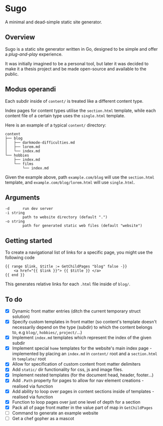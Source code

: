 # Sugo
A minimal and dead-simple static site generator.

## Overview
Sugo is a static site generator written in Go, designed to be simple and offer
a _plug-and-play_ experience. 

It was initially imagined to be a personal tool, but later
it was decided to make it a thesis project and be made
open-source and available to the public.

## Modus operandi
Each subdir inside of `content/` is treated like a different content type.

Index pages for content types utilise the `section.html` template, while
each content file of a certain type uses the `single.html` template.

Here is an example of a typical `content/` directory:
```
content
├── blog
│   ├── darkmode-difficulties.md
│   ├── lorem.md
│   └── index.md
└── hobbies
    ├── index.md
    └── films
        └── index.md
```

Given the example above, path `example.com/blog` will use the `section.html`
template, and `example.com/blog/lorem.html` will use `single.html`.

## Arguments
```
-d      run dev server
-i string
        path to website directory (default ".")
-o string
        path for generated static web files (default "website")
```

## Getting started
To create a navigational list of links for a specific page, you might use
the following code
```
{{ range $link, $title := GetChildPages "blog" false -}}
    <a href="{{ $link }}"> {{ $title }} </a>
{{ end }}
```
This generates relative links for each `.html` file inside of `blog/`.

## To do
- [x] Dynamic front matter entries (ditch the current temporary struct solution)
- [x] Specify custom templates in front matter (so content's template doesn't
necessarily depend on the type (subdir) to which the content belongs to,
e.g `blog/`, `hobbies/`, `project/`...)
- [x] Implement `index.md` templates which represent the index of the given subdir
- [x] Implement special `home` templates for the website's main index page -
implemented by placing an `index.md` in `content/` root and a `section.html` in
`template/` root
- [x] Allow for specification of custom content front matter delimiters
- [x] Add `static/` dir functionality for css, js and image files.
- [x] Implement nested templates (for the document head, header, footer...)
- [x] Add `.Path` property for pages to allow for nav element creations -
realised via function
- [x] Add ability to loop over pages in content sections inside of templates - 
realised via function
- [x] Function to loop pages over just one level of depth for a section
- [x] Pack all of page front matter in the value part of map in `GetChildPages`
- [ ] Command to generate an example website
- [ ] Get a chef gopher as a mascot